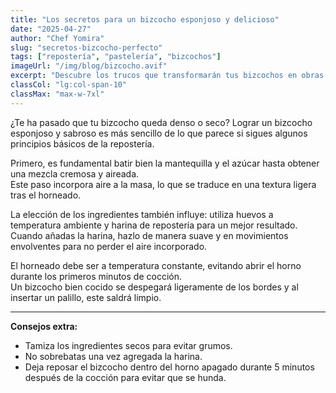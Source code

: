 ```yaml
---
title: "Los secretos para un bizcocho esponjoso y delicioso"
date: "2025-04-27"
author: "Chef Yomira"
slug: "secretos-bizcocho-perfecto"
tags: ["repostería", "pastelería", "bizcochos"]
imageUrl: "/img/blog/bizcocho.avif"
excerpt: "Descubre los trucos que transformarán tus bizcochos en obras maestras de suavidad y sabor."
classCol: "lg:col-span-10"
classMax: "max-w-7xl"
---
```


¿Te ha pasado que tu bizcocho queda denso o seco? Lograr un bizcocho esponjoso y sabroso es más sencillo de lo que parece si sigues algunos principios básicos de la repostería.

Primero, es fundamental batir bien la mantequilla y el azúcar hasta obtener una mezcla cremosa y aireada.  
Este paso incorpora aire a la masa, lo que se traduce en una textura ligera tras el horneado.

La elección de los ingredientes también influye: utiliza huevos a temperatura ambiente y harina de repostería para un mejor resultado.  
Cuando añadas la harina, hazlo de manera suave y en movimientos envolventes para no perder el aire incorporado.

El horneado debe ser a temperatura constante, evitando abrir el horno durante los primeros minutos de cocción.  
Un bizcocho bien cocido se despegará ligeramente de los bordes y al insertar un palillo, este saldrá limpio.

---

**Consejos extra:**
- Tamiza los ingredientes secos para evitar grumos.
- No sobrebatas una vez agregada la harina.
- Deja reposar el bizcocho dentro del horno apagado durante 5 minutos después de la cocción para evitar que se hunda.
